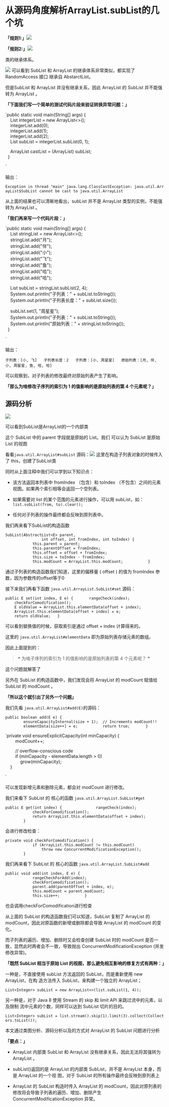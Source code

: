 # 从源码角度解析ArrayList.subList的几个坑

**「规则1:」**![](https://mmbiz.qpic.cn/mmbiz_png/hC3oNAJqSRwSnXvQXV0BGiaowYBLEAU51XHI6pGPab6jKyR4SOmqP2EFpDEn2PJU6A3G0EJokUENhTuFr39gicTw/640?wx_fmt=png)

**「规则2:」**![](https://mmbiz.qpic.cn/mmbiz_png/hC3oNAJqSRwSnXvQXV0BGiaowYBLEAU51jyAM6UKMeS9GwvM0AwojBcx9PdYuoOYpYs4agppm7bCK7IYiaLZ3q8w/640?wx_fmt=png)

类的继承体系。

![](https://mmbiz.qpic.cn/mmbiz_png/hC3oNAJqSRwSnXvQXV0BGiaowYBLEAU51cNxxl2PqufT0EBPtPotR0Ra71iajsXibmeckuKJjtFstAwuFicgzic8OVw/640?wx_fmt=png)
可以看到 SubList 和 ArrayList 的继承体系非常类似，都实现了 RandomAccess 接口 继承自 AbstarctList。

但是SubList 和 ArrayList 并没有继承关系，因此 ArrayList 的 SubList 并不能强转为 ArrayList 。

**「下面我们写一个简单的测试代码片段来验证转换异常问题：」**

`public static void main(String[] args) {  
    List<Integer> integerList = new ArrayList<>();  
    integerList.add(0);  
    integerList.add(1);  
    integerList.add(2);  
    List<Integer> subList = integerList.subList(0, 1);

    ArrayList<Integer> castList = (ArrayList<Integer>) subList;  
  }

`

输出：

`Exception in thread "main" java.lang.ClassCastException: java.util.ArrayList$SubList cannot be cast to java.util.ArrayList  
`

从上面的结果也可以清晰地看出，subList 并不是 ArrayList 类型的实例，不能强转为 ArrayList 。

**「我们再来写一个代码片段：」**

`public static void main(String[] args) {  
    List<String> stringList = new ArrayList<>();  
    stringList.add("月");  
    stringList.add("伴");  
    stringList.add("小");  
    stringList.add("飞");  
    stringList.add("鱼");  
    stringList.add("哈");  
    stringList.add("哈");

    List<String> subList = stringList.subList(2, 4);  
    System.out.println("子列表：" + subList.toString());  
    System.out.println("子列表长度：" + subList.size());

    subList.set(1, "周星星");  
    System.out.println("子列表：" + subList.toString());  
    System.out.println("原始列表：" + stringList.toString());  
  }

`

输出：

`子列表：[小, 飞]  
子列表长度：2  
子列表：[小, 周星星]  
原始列表：[月, 伴, 小, 周星星, 鱼, 哈, 哈]  
`

可以观察到，对子列表的修改最终对原始列表产生了影响。

**「那么为啥修改子序列的索引为 1 的值影响的是原始列表的第 4 个元素呢？」**


源码分析
----

![](https://mmbiz.qpic.cn/mmbiz_png/hC3oNAJqSRwSnXvQXV0BGiaowYBLEAU51r6AAhgZL651PCwc2P3obW42gvulIicBGLT2NYukibKkvNpxads83Hh1A/640?wx_fmt=png)

可以看到SubList是ArrayList的一个内部类

这个 SubList 中的 parent 字段就是原始的 List。我们 可以认为 SubList 是原始 List 的视图

看看`java.util.ArrayList#subList` 源码：![](https://mmbiz.qpic.cn/mmbiz_png/hC3oNAJqSRwSnXvQXV0BGiaowYBLEAU51b5SLnH1GhicdRypa66kszqIfFOnv64hBGukUEEicy6qWd6fibngZfdttg/640?wx_fmt=png)
这里在构造子列表对象的时候传入了 this，创建了SubList类

同时从上面注释中我们可以学到以下知识点：

*   该方法返回本列表中 fromIndex （包含）和 toIndex （不包含）之间的元素视图。如果两个索引相等会返回一个空列表。
    
*   如果需要对 list 的某个范围的元素进行操作，可以用 subList，如：`list.subList(from, to).clear();`
    
*   任何对子列表的操作最终都会反映到原列表中。
    

我们再来看下SubList的构造函数

`SubList(AbstractList<E> parent,  
                int offset, int fromIndex, int toIndex) {  
            this.parent = parent;  
            this.parentOffset = fromIndex;  
            this.offset = offset + fromIndex;  
            this.size = toIndex - fromIndex;  
            this.modCount = ArrayList.this.modCount;  
        }  
`

通过子列表的构造函数我们知道，这里的偏移量 ( offset ) 的值为 fromIndex 参数，因为参数传的offset等于0

接下来我们再看下函数 `java.util.ArrayList.SubList#set` 源码：

`public E set(int index, E e) {  
    rangeCheck(index);  
    checkForComodification();  
    E oldValue = ArrayList.this.elementData(offset + index);  
    ArrayList.this.elementData[offset + index] = e;  
    return oldValue;  
}  
`

可以看到替换值的时候，获取索引是通过 offset + index 计算得来的。

这里的 `java.util.ArrayList#elementData` 即为原始列表存储元素的数组。

因此上面提到的：

> ❝
> 为啥子序列的索引为 1 的值影响的是原始列表的第 4 个元素呢？
> ❞

这个问题就解答了


另外在 SubList 的构造函数中，我们发现会将 ArrayList 的 modCount 赋值给 SubList 的 modCount 。

**「所以这个就引出了另外一个问题」**

我们先看 `java.util.ArrayList#add(E)`的源码：

`public boolean add(E e) {  
        ensureCapacityInternal(size + 1);  // Increments modCount!!  
        elementData[size++] = e;  
        return true;  
    }  
`

`private void ensureExplicitCapacity(int minCapacity) {  
        modCount++;

        // overflow-conscious code  
        if (minCapacity - elementData.length > 0)  
            grow(minCapacity);  
    }

`

可以发现新增元素和删除元素，都会对 modCount 进行修改。

我们来看下 SubList 的 核心的函数 `java.util.ArrayList.SubList#get`

`public E get(int index) {  
            rangeCheck(index);  
            checkForComodification();  
            return ArrayList.this.elementData(offset + index);  
        }  
`

会进行修改检查：

`private void checkForComodification() {  
            if (ArrayList.this.modCount != this.modCount)  
                throw new ConcurrentModificationException();  
        }  
`

我们再来看下 SubList 的 核心的函数 `java.util.ArrayList.SubList#add`

`public void add(int index, E e) {  
            rangeCheckForAdd(index);  
            checkForComodification();  
            parent.add(parentOffset + index, e);  
            this.modCount = parent.modCount;  
            this.size++;  
        }  
`

也会调用checkForComodification进行检查

从上面的 SubList 的构造函数我们可以知道，SubList 复制了 ArrayList 的 modCount，因此对原函数的新增或删除都会导致 ArrayList 的 modCount 的变化。

而子列表的遍历、增加、删除时又会检查创建 SubList 时的 modCount 是否一致，显然此时两者会不一致，导致抛出 ConcurrentModificationException (并发修改异常)。



**「既然 SubList 相当于原始 List 的视图，那么避免相互影响的修复方式有两种：」**

一种是，不直接使用 subList 方法返回的 SubList，而是重新使用 new ArrayList，在构 造方法传入 SubList，来构建一个独立的 ArrayList；

`List<Integer> subList = new ArrayList<>(list.subList(1, 4));  
`

另一种是，对于 Java 8 使用 Stream 的 skip 和 limit API 来跳过流中的元素，以及限制 流中元素的个数，同样可以达到 SubList 切片的目的。

`List<Integer> subList = list.stream().skip(1).limit(3).collect(Collectors.toList());  
`

本文通过类图分析、源码分析以及的方式对 ArrayList 的 SubList 问题进行分析

**「要点：」**

*   ArrayList 内部类 SubList 和 ArrayList 没有继承关系，因此无法将其强转为 ArrayList 。
    
*   subList()返回的是 ArrayList 的内部类 SubList，并不是 ArrayList 本身，而是 ArrayList 的一个视 图，对于 SubList 的所有操作最终会反映到原列表上
    
*   ArrayList 的 SubList 构造时传入 ArrayList 的 modCount，因此对原列表的修改将会导致子列表的遍历、增加、删除产生 ConcurrentModificationException 异常。
    

